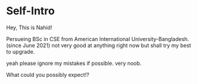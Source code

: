 # Self-Intro
Hey, This is Nahid!

Persueing BSc in CSE from American International University-Bangladesh.(since June 2021)
not very good at anything right now but shall try my best to upgrade.

yeah please ignore my mistakes if possible. very noob. 

What could you possibly expect!?
